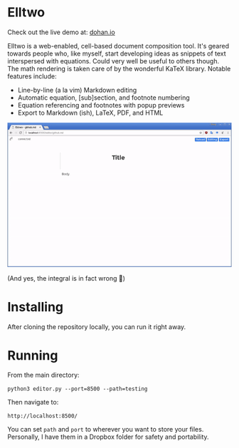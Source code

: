 # Elltwo

Check out the live demo at: [dohan.io](http://dohan.io/)

Elltwo is a web-enabled, cell-based document composition tool. It's geared towards people who, like myself, start developing ideas as snippets of text interspersed with equations. Could very well be useful to others though. The math rendering is taken care of by the wonderful KaTeX library. Notable features include:

- Line-by-line (a la vim) Markdown editing
- Automatic equation, [sub]section, and footnote numbering
- Equation referencing and footnotes with popup previews
- Export to Markdown (ish), LaTeX, PDF, and HTML

![Elltwo demo](demo.gif)

(And yes, the integral is in fact wrong 🙂)

# Installing

After cloning the repository locally, you can run it right away.

# Running

From the main directory:

```
python3 editor.py --port=8500 --path=testing
```

Then navigate to:

```
http://localhost:8500/
```

You can set `path` and `port` to wherever you want to store your files. Personally, I have them in a Dropbox folder for safety and portability.

